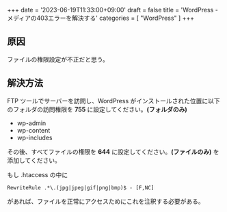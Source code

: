 +++
date = '2023-06-19T11:33:00+09:00'
draft = false
title = 'WordPress - メディアの403エラーを解決する'
categories = [ "WordPress" ]
+++

## 原因

ファイルの権限設定が不正だと思う。

## 解決方法

FTP ツールでサーバーを訪問し、WordPress がインストールされた位置に以下のフォルダの訪問権限を **755** に設定してください。**(フォルダのみ)**

- wp-admin
- wp-content
- wp-includes

その後、すべてファイルの権限を **644** に設定してください。**(ファイルのみ)**
を添加してください。

もし .htaccess の中に

```apacheconf
RewriteRule .*\.(jpg|jpeg|gif|png|bmp)$ - [F,NC]
```

があれば、ファイルを正常にアクセスためにこれを注釈する必要がある。
